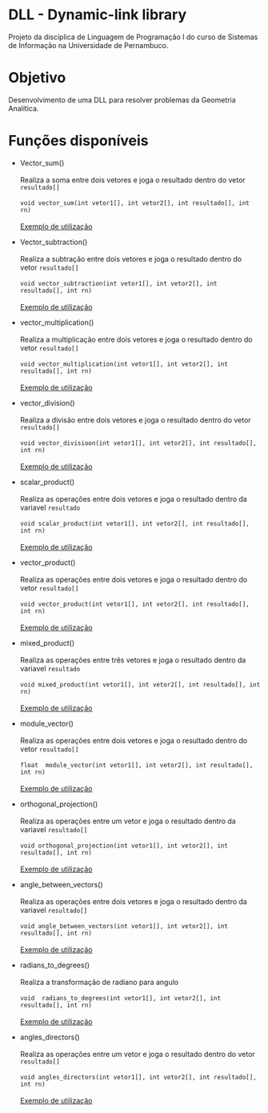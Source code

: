 # DLL - Dynamic-link library 
Projeto da disciplica de Linguagem de Programação I do curso de Sistemas de Informação na Universidade de Pernambuco.

# Objetivo

Desenvolvimento de uma DLL para resolver problemas da Geometria Analítica.

# Funções disponíveis
- Vector_sum() <br><br>
  Realiza a soma entre dois vetores e joga o resultado dentro do vetor ```resultado[]``` <br> <br>
 ```void vector_sum(int vetor1[], int vetor2[], int resultado[], int rn)``` <br> <br>
 [Exemplo de utilização](https://github.com/mateuschaves/DLL/blob/master/exemplos/vector_sum.c)
 
 
- Vector_subtraction() <br><br>
  Realiza a subtração entre dois vetores e joga o resultado dentro do vetor ```resultado[]``` <br> <br>
 ```void vector_subtraction(int vetor1[], int vetor2[], int resultado[], int rn)``` <br> <br>
 [Exemplo de utilização](https://github.com/mateuschaves/DLL/blob/master/exemplos/vector_subtraction.c)


- vector_multiplication() <br><br>
  Realiza a multiplicação entre dois vetores e joga o resultado dentro do vetor ```resultado[]``` <br><br>
 ```void vector_multiplication(int vetor1[], int vetor2[], int resultado[], int rn)``` <br> <br>
 [Exemplo de utilização](https://github.com/mateuschaves/DLL/blob/master/exemplos/multiplicação_de_vetores.c)




- vector_division() <br><br>
  Realiza a divisão entre dois vetores e joga o resultado dentro do vetor ```resultado[]``` <br><br>
 ```void vector_divisioon(int vetor1[], int vetor2[], int resultado[], int rn)``` <br> <br>
 [Exemplo de utilização](https://github.com/mateuschaves/DLL/blob/master/exemplos/divisão_de_vetor.c)


- scalar_product() <br><br>
  Realiza as operações entre dois vetores e joga o resultado dentro da variavel  ```resultado``` <br><br>
 ```void scalar_product(int vetor1[], int vetor2[], int resultado[], int rn)``` <br> <br>
 [Exemplo de utilização](https://github.com/mateuschaves/DLL/blob/master/exemplos/produto_escalar.c)

- vector_product() <br><br>
  Realiza as operações entre dois vetores e joga o resultado dentro do vetor ```resultado[]``` <br><br>
 ```void vector_product(int vetor1[], int vetor2[], int resultado[], int rn)``` <br> <br>
 [Exemplo de utilização](https://github.com/mateuschaves/DLL/blob/master/exemplos/produto_vetorial.c)


- mixed_product() <br><br>
  Realiza as operações entre três vetores e joga o resultado dentro da variavel ```resultado``` <br><br>
 ```void mixed_product(int vetor1[], int vetor2[], int resultado[], int rn)``` <br> <br>
 [Exemplo de utilização](https://github.com/mateuschaves/DLL/blob/master/exemplos/produto_misto.c)






- module_vector() <br><br>
  Realiza as operações entre dois vetores e joga o resultado dentro do vetor ```resultado[]``` <br><br>
 ```float  module_vector(int vetor1[], int vetor2[], int resultado[], int rn)``` <br> <br>
 [Exemplo de utilização](https://github.com/mateuschaves/DLL/blob/master/exemplos/modulo_de_um_vetor.c)



- orthogonal_projection() <br><br>
  Realiza as operações entre um vetor e joga o resultado dentro da variavel ```resultado[]``` <br><br>
 ```void orthogonal_projection(int vetor1[], int vetor2[], int resultado[], int rn)``` <br> <br>
 [Exemplo de utilização](https://github.com/mateuschaves/DLL/blob/master/exemplos/projeção_ortogonal.c)



- angle_between_vectors() <br><br>
  Realiza as operações entre dois vetores e joga o resultado dentro da variavel ```resultado[]``` <br><br>
 ```void angle_between_vectors(int vetor1[], int vetor2[], int resultado[], int rn)``` <br> <br>
 [Exemplo de utilização](https://github.com/mateuschaves/DLL/blob/master/exemplos/angulos_entre_vetores.c)


- radians_to_degrees() <br><br>
  Realiza a transformação de radiano para angulo  <br><br>
 ```void  radians_to_degrees(int vetor1[], int vetor2[], int resultado[], int rn)``` <br> <br>
 [Exemplo de utilização](https://github.com/mateuschaves/DLL/blob/master/exemplos/)



- angles_directors() <br><br>
  Realiza as operações entre um  vetor e joga o resultado dentro do vetor ```resultado[]``` <br><br>
 ```void angles_directors(int vetor1[], int vetor2[], int resultado[], int rn)``` <br> <br>
 [Exemplo de utilização](https://github.com/mateuschaves/DLL/blob/master/exemplos/angulos_diretores.c)
